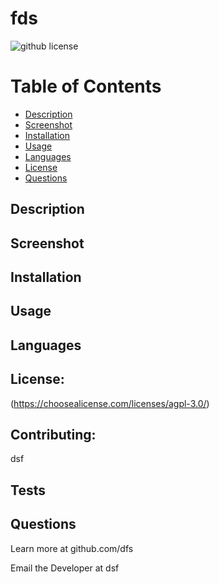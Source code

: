 # fds
  ![github license](https://img.shields.io/badge/license-agpl-3.0-blue.svg)
  
  Table of Contents
  =================
  * [Description](##Description)
  * [Screenshot](##Screenshot)
  * [Installation](##Installation)
  * [Usage](##Usage)
  * [Languages](##Languages)
  * [License](##License)
  * [Questions](##Questions)


  ## Description
  ## Screenshot
  ## Installation
  ## Usage
  ## Languages
  ## License: 
  (https://choosealicense.com/licenses/agpl-3.0/)
  ## Contributing: 
  dsf
  ## Tests
  ## Questions
  Learn more at github.com/dfs 

  Email the Developer at dsf